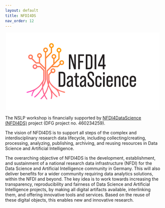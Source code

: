 ```yaml
---
layout: default
title: NFDI4DS
nav_order: 12
---
```


<div align="center" style="margin: 0px auto;">
<img width="500" height="250" src="../logo_nfdi4ds.png" alt="NFDI4DataScience (NFDI4DS)"/>
</div>

The NSLP workshop is financially supported by [NFDI4DataScience (NFDI4DS)](https://www.nfdi4datascience.de) project (DFG project no. 460234259). 

The vision of NFDI4DS is to support all steps of the complex and interdisciplinary research data lifecycle, including collecting/creating, processing, analyzing, publishing, archiving, and reusing resources in Data Science and Artificial Intelligence.

The overarching objective of NFDI4DS is the development, establishment, and sustainment of a national research data infrastructure (NFDI) for the Data Science and Artificial Intelligence community in Germany. This will also deliver benefits for a wider community requiring data analytics solutions, within the NFDI and beyond. The key idea is to work towards increasing the transparency, reproducibility and fairness of Data Science and Artificial Intelligence projects, by making all digital artifacts available, interlinking them, and offering innovative tools and services. Based on the reuse of these digital objects, this enables new and innovative research.
